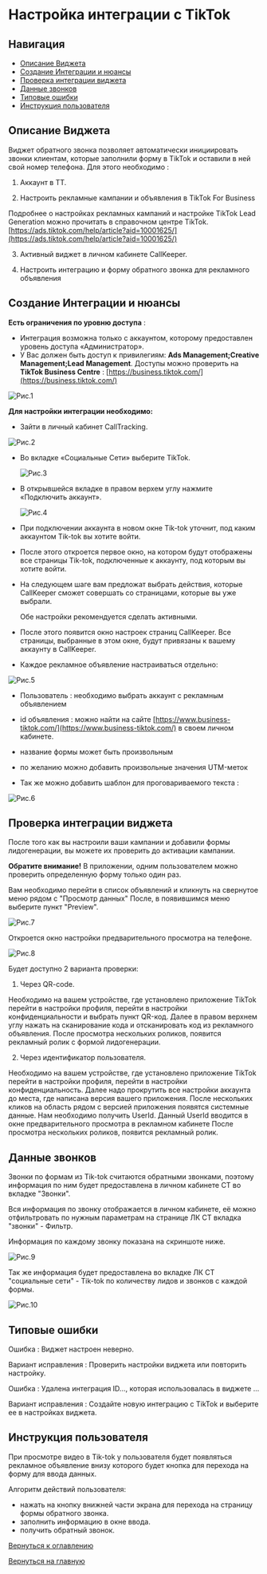 # Настройка интеграции с TikTok

## Навигация
* [Описание Виджета ](#Описание-Виджета)
* [Создание Интеграции и нюансы ](#Создание-Интеграции-и-нюансы)
* [Проверка интеграции виджета ](#Проверка-интеграции-виджета)
* [Данные звонков ](#Данные-звонков)
* [Типовые ошибки](#Типовые-ошибки)
* [Инструкция пользователя](#Инструкция-пользователя)



## Описание Виджета
Виджет обратного звонка позволяет автоматически инициировать звонки клиентам, которые заполнили форму в TikTok и оставили в ней свой номер телефона.
Для этого необходимо : 

1) Аккаунт в ТТ.

2) Настроить рекламные кампании и объявления в TikTok For Business

Подробнее о настройках рекламных кампаний и настройке TikTok Lead Generation  можно прочитать в справочном центре TikTok. [https://ads.tiktok.com/help/article?aid=10001625/](https://ads.tiktok.com/help/article?aid=10001625/)

3) Активный виджет в личном кабинете CallKeeper.

4) Настроить интеграцию и форму обратного звонка для рекламного объявления

## Создание Интеграции и нюансы


**Есть ограничения по уровню доступа** :
- Интеграция возможна только с аккаунтом, которому предоставлен уровень доступа «Администратор».
- У Вас должен быть доступ к привилегиям: **Ads Management;Creative Management;Lead Management**.
Доступы можно проверить на **TikTok Business Centre** : [https://business.tiktok.com/](https://business.tiktok.com/)

![Рис.1](images/Lkbiznesakk1.png)

**Для настройки интеграции необходимо:**

- Зайти в личный кабинет CallTracking. 

![Рис.2](images/LKCT1.jpg)

- Во вкладке «Социальные Сети» выберите TikTok.

  ![Рис.3](images/LKceti.png)

- В открывшейся вкладке в правом верхем углу нажмите «Подключить аккаунт».

   ![Рис.4](images/akk1.jpg)

- При подключении аккаунта в новом окне Tik-tok уточнит, под каким аккаунтом Tik-tok вы хотите войти.

- После этого откроется первое окно, на котором будут отображены все страницы Tik-tok, подключенные к аккаунту, под которым вы хотите войти.

- На следующем шаге вам предложат выбрать действия, которые CallKeeper сможет совершать со страницами, которые вы уже выбрали.

  Обе настройки рекомендуется сделать активными.

- После этого появится окно настроек страниц CallKeeper. Все страницы, выбранные в этом окне, будут привязаны к вашему аккаунту в CallKeeper.

- Каждое рекламное объявление настраиваться отдельно:

![Рис.5](images/forma.jpg)

- Пользователь : необходимо выбрать аккаунт с рекламным объявлением
- id объявления : можно найти на сайте [https://www.business-tiktok.com/](https://www.business-tiktok.com/) в своем личном кабинете.
- название формы может быть произвольным
- по желанию можно добавить произвольные значения UTM-меток

- Так же можно добавить шаблон для проговариваемого текста :

![Рис.6](images/text1.jpg)


##  Проверка интеграции виджета

После того как вы настроили ваши кампании и добавили формы лидогенерации, вы можете их проверить до активации кампании.

**Обратите внимание!** В приложении, одним пользователем можно проверить определенную форму только один раз.


Вам необходимо перейти в список объявлений и кликнуть на свернутое меню рядом с "Просмотр данных"
После, в появившимся меню выберите пункт "Preview".

![Рис.7](images/5.png)

Откроется окно настройки предварительного просмотра на телефоне.

![Рис.8](images/6.png)

Будет доступно 2 варианта проверки:

1. Через QR-code. 

 Необходимо на вашем устройстве, где установлено приложение TikTok перейти в настройки профиля, перейти в настройки конфиденциальности и выбрать пункт QR-код. Далее в правом верхнем углу нажать на сканирование кода и отсканировать код из рекламного объявления.
После просмотра нескольких роликов, появится рекламный ролик с формой лидогенерации.

2. Через идентификатор пользователя.

 Необходимо на вашем устройстве, где установлено приложение TikTok перейти в настройки профиля, перейти в настройки конфиденциальность.
Далее надо прокрутить все настройки аккаунта до места, где написана версия вашего приложения.
После нескольких кликов на область рядом с версией приложения появятся системные данные. Нам необходимо получить UserId.
Данный UserId вводится в окне предварительного просмотра в рекламном кабинете
После просмотра нескольких роликов, появится рекламный ролик.

## Данные звонков

Звонки по формам из Tik-tok считаются обратными звонками, поэтому информация по ним будет предоставлена в личном кабинете CT во вкладке "Звонки".


Вся информация по звонку отображается в личном кабинете, её можно отфильтровать по нужным параметрам на странице ЛК СТ вкладка "звонки" - Фильтр.

Информация по каждому звонку показана на скриншоте ниже.

![Рис.9](images/метки.png)

Так же информация будет предоставлена во вкладке ЛК СТ "социальные сети" - Tik-tok по количеству лидов и звонков с каждой формы.

![Рис.10](images/lid.png)


## Типовые ошибки

 Ошибка : Виджет настроен неверно.

Вариант исправления : Проверить настройки виджета или повторить настройку.

 Ошибка : Удалена интеграция ID..., которая использовалась в виджете ...

Вариант исправления : Создайте новую интеграцию с TikTok и выберите ее в настройках виджета.

## Инструкция пользователя

 При просмотре видео в Tik-tok у пользователя будет появляться рекламное объявление внизу которого будет кнопка для перехода на форму для ввода данных. 
 
Алгоритм действий пользователя:
- нажать на кнопку внижней части экрана для перехода на страницу формы обратного звонка.
- заполнить информацию в окне ввода.
- получить обратный звонок.


[Вернуться к оглавлению](#навигация)

[Вернуться на главную](/README.md/#documentation)